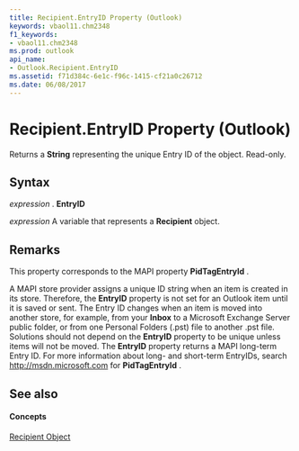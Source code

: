 ```yaml
---
title: Recipient.EntryID Property (Outlook)
keywords: vbaol11.chm2348
f1_keywords:
- vbaol11.chm2348
ms.prod: outlook
api_name:
- Outlook.Recipient.EntryID
ms.assetid: f71d384c-6e1c-f96c-1415-cf21a0c26712
ms.date: 06/08/2017
---
```



# Recipient.EntryID Property (Outlook)

Returns a **String** representing the unique Entry ID of the object. Read-only.


## Syntax

 _expression_ . **EntryID**

 _expression_ A variable that represents a **Recipient** object.


## Remarks

This property corresponds to the MAPI property **PidTagEntryId** .

A MAPI store provider assigns a unique ID string when an item is created in its store. Therefore, the **EntryID** property is not set for an Outlook item until it is saved or sent. The Entry ID changes when an item is moved into another store, for example, from your **Inbox** to a Microsoft Exchange Server public folder, or from one Personal Folders (.pst) file to another .pst file. Solutions should not depend on the **EntryID** property to be unique unless items will not be moved. The **EntryID** property returns a MAPI long-term Entry ID. For more information about long- and short-term EntryIDs, search http://msdn.microsoft.com for **PidTagEntryId** .


## See also


#### Concepts


[Recipient Object](recipient-object-outlook.md)

